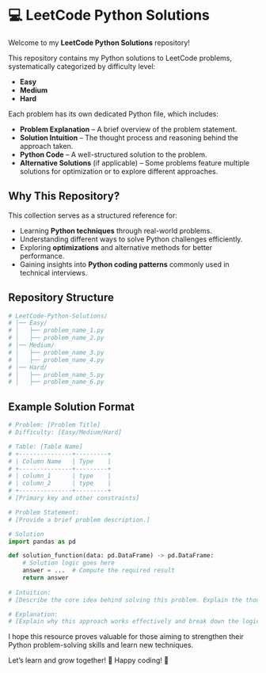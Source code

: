 # 💻 LeetCode Python Solutions

Welcome to my **LeetCode Python Solutions** repository!

This repository contains my Python solutions to LeetCode problems, systematically categorized by difficulty level:

- **Easy**
- **Medium**
- **Hard**

Each problem has its own dedicated Python file, which includes:

- **Problem Explanation** – A brief overview of the problem statement.
- **Solution Intuition** – The thought process and reasoning behind the approach taken.
- **Python Code** – A well-structured solution to the problem.
- **Alternative Solutions** (if applicable) – Some problems feature multiple solutions for optimization or to explore different approaches.

## Why This Repository?

This collection serves as a structured reference for:

- Learning **Python techniques** through real-world problems.
- Understanding different ways to solve Python challenges efficiently.
- Exploring **optimizations** and alternative methods for better performance.
- Gaining insights into **Python coding patterns** commonly used in technical interviews.

## Repository Structure

```python
# LeetCode-Python-Solutions/
# │── Easy/
# │   ├── problem_name_1.py
# │   ├── problem_name_2.py
# │── Medium/
# │   ├── problem_name_3.py
# │   ├── problem_name_4.py
# │── Hard/
# │   ├── problem_name_5.py
# │   ├── problem_name_6.py
```
## Example Solution Format

```python
# Problem: [Problem Title]
# Difficulty: [Easy/Medium/Hard]

# Table: [Table Name]
# +---------------+---------+
# | Column Name   | Type    |
# +---------------+---------+
# | column_1      | type    |
# | column_2      | type    |
# +---------------+---------+
# [Primary key and other constraints]

# Problem Statement:
# [Provide a brief problem description.]

# Solution
import pandas as pd

def solution_function(data: pd.DataFrame) -> pd.DataFrame:
    # Solution logic goes here
    answer = ...  # Compute the required result
    return answer
    
# Intuition:
# [Describe the core idea behind solving this problem. Explain the thought process used to arrive at the solution.]

# Explanation:
# [Explain why this approach works effectively and break down the logic of the code step by step.]
```

I hope this resource proves valuable for those aiming to strengthen their Python problem-solving skills and learn new techniques.

Let’s learn and grow together! 🚀 Happy coding! 🎯
